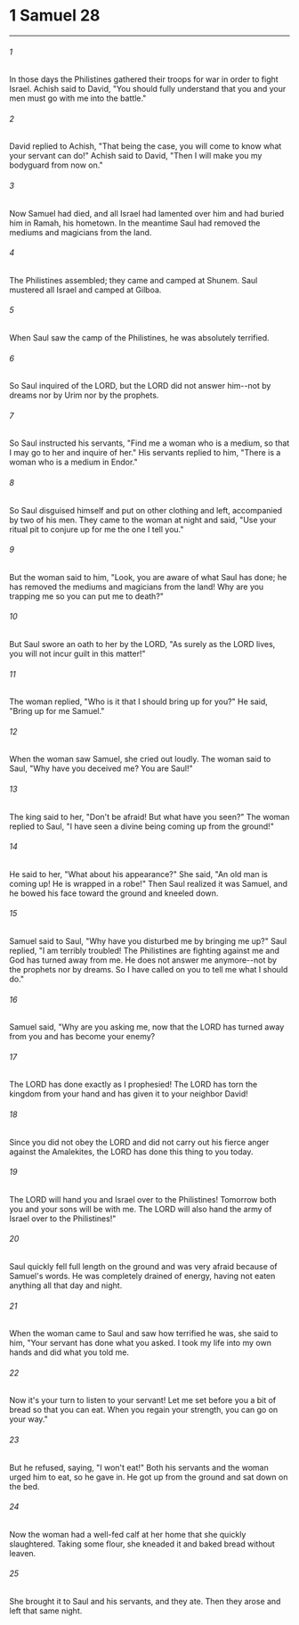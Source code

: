 # 1 Samuel 28
***



###### 1 
In those days the Philistines gathered their troops for war in order to fight Israel. Achish said to David, "You should fully understand that you and your men must go with me into the battle." 

###### 2 
David replied to Achish, "That being the case, you will come to know what your servant can do!" Achish said to David, "Then I will make you my bodyguard from now on." 

###### 3 
Now Samuel had died, and all Israel had lamented over him and had buried him in Ramah, his hometown. In the meantime Saul had removed the mediums and magicians from the land. 

###### 4 
The Philistines assembled; they came and camped at Shunem. Saul mustered all Israel and camped at Gilboa. 

###### 5 
When Saul saw the camp of the Philistines, he was absolutely terrified. 

###### 6 
So Saul inquired of the LORD, but the LORD did not answer him--not by dreams nor by Urim nor by the prophets. 

###### 7 
So Saul instructed his servants, "Find me a woman who is a medium, so that I may go to her and inquire of her." His servants replied to him, "There is a woman who is a medium in Endor." 

###### 8 
So Saul disguised himself and put on other clothing and left, accompanied by two of his men. They came to the woman at night and said, "Use your ritual pit to conjure up for me the one I tell you." 

###### 9 
But the woman said to him, "Look, you are aware of what Saul has done; he has removed the mediums and magicians from the land! Why are you trapping me so you can put me to death?" 

###### 10 
But Saul swore an oath to her by the LORD, "As surely as the LORD lives, you will not incur guilt in this matter!" 

###### 11 
The woman replied, "Who is it that I should bring up for you?" He said, "Bring up for me Samuel." 

###### 12 
When the woman saw Samuel, she cried out loudly. The woman said to Saul, "Why have you deceived me? You are Saul!" 

###### 13 
The king said to her, "Don't be afraid! But what have you seen?" The woman replied to Saul, "I have seen a divine being coming up from the ground!" 

###### 14 
He said to her, "What about his appearance?" She said, "An old man is coming up! He is wrapped in a robe!" Then Saul realized it was Samuel, and he bowed his face toward the ground and kneeled down. 

###### 15 
Samuel said to Saul, "Why have you disturbed me by bringing me up?" Saul replied, "I am terribly troubled! The Philistines are fighting against me and God has turned away from me. He does not answer me anymore--not by the prophets nor by dreams. So I have called on you to tell me what I should do." 

###### 16 
Samuel said, "Why are you asking me, now that the LORD has turned away from you and has become your enemy? 

###### 17 
The LORD has done exactly as I prophesied! The LORD has torn the kingdom from your hand and has given it to your neighbor David! 

###### 18 
Since you did not obey the LORD and did not carry out his fierce anger against the Amalekites, the LORD has done this thing to you today. 

###### 19 
The LORD will hand you and Israel over to the Philistines! Tomorrow both you and your sons will be with me. The LORD will also hand the army of Israel over to the Philistines!" 

###### 20 
Saul quickly fell full length on the ground and was very afraid because of Samuel's words. He was completely drained of energy, having not eaten anything all that day and night. 

###### 21 
When the woman came to Saul and saw how terrified he was, she said to him, "Your servant has done what you asked. I took my life into my own hands and did what you told me. 

###### 22 
Now it's your turn to listen to your servant! Let me set before you a bit of bread so that you can eat. When you regain your strength, you can go on your way." 

###### 23 
But he refused, saying, "I won't eat!" Both his servants and the woman urged him to eat, so he gave in. He got up from the ground and sat down on the bed. 

###### 24 
Now the woman had a well-fed calf at her home that she quickly slaughtered. Taking some flour, she kneaded it and baked bread without leaven. 

###### 25 
She brought it to Saul and his servants, and they ate. Then they arose and left that same night.
